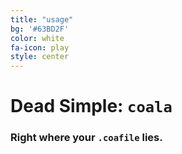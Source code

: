```yaml
---
title: "usage"
bg: '#63BD2F'
color: white
fa-icon: play
style: center
---
```


# Dead Simple: `coala`

### Right where your `.coafile` lies.
